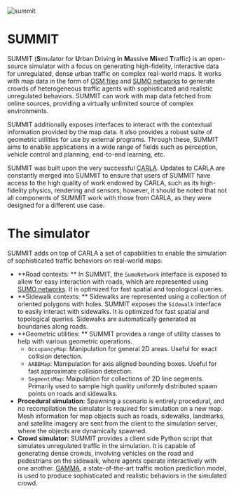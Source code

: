 ![summit](/img/cover.png)

# SUMMIT
SUMMIT (**S**imulator for **U**rban Driving **i**n **M**assive **Mi**xed **T**raffic) is an open-source simulator with a focus on generating high-fidelity, interactive data for unregulated, dense urban traffic on complex real-world maps. It works with map data in the form of [OSM files](https://wiki.openstreetmap.org/wiki/OSM_file_formats) and [SUMO networks](https://sumo.dlr.de/docs/Networks/SUMO_Road_Networks.html) to generate crowds of heterogeneous traffic agents with sophisticated and realistic unregulated behaviors. SUMMIT can work with map data fetched from online sources, providing a virtually unlimited source of complex environments.

SUMMIT additionally exposes interfaces to interact with the contextual information provided by the map data. It also provides a robust suite of geometric utilities for use by external programs. Through these, SUMMIT aims to enablie applications in a wide range of fields such as perception, vehicle control and planning, end-to-end learning, etc. 

SUMMIT was built upon the very successful [CARLA](http://carla.org/). Updates to CARLA are constantly merged into SUMMIT to ensure that users of SUMMIT have access to the high quality of work endowed by CARLA, such as its high-fidelity physics, rendering and sensors; however, it should be noted that not all components of SUMMIT work with those from CARLA, as they were designed for a different use case.

# The simulator
SUMMIT adds on top of CARLA a set of capabilities to enable the simulation of sophisticated traffic behaviors on real-world maps:

  * **Road contexts: ** In SUMMIT, the `SumoNetwork` interface is exposed to allow for easy interaction with roads, which are represented using [SUMO networks](https://sumo.dlr.de/docs/Networks/SUMO_Road_Networks.html). It is optimized for fast spatial and topological queries.
  * **Sidewalk contexts: ** Sidewalks are represented using a collection of oriented polygons with holes. SUMMIT exposes the `Sidewalk` interface to easily interact with sidewalks. It is optimized for fast spatial and topological queries. Sidewalks are automatically generated as boundaries along roads.
  * **Geometric utilities: ** SUMMIT provides a range of utility classes to help with various geometric operations.
    * `OccupancyMap`: Manipulation for general 2D areas. Useful for exact collision detection. 
    * `AABBMap`: Manipulation for axis aligned bounding boxes. Useful for fast approximate collision detection. 
    * `SegmentsMap`: Maipulation for collections of 2D line segments. Primarily used to sample high quality uniformly distributed spawn points on roads and sidewalks.
  * **Procedural simulation:** Spawning a scenario is entirely procedural, and no recompilation the simulator is required for simulation on a new map. Mesh information for map objects such as roads, sidewalks, landmarks, and satellite imagery are sent from the client to the simulation server, where the objects are dynamically spawned.
  * **Crowd simulator:** SUMMIT provides a client side Python script that simulates unregulated traffic in the simulation. It is capable of generating dense crowds, involving vehicles on the road and pedestrians on the sidewalk, where agents operate interactively with one another. [GAMMA](https://arxiv.org/abs/1906.01566), a state-of-the-art traffic motion prediction model, is used to produce sophisticated and realistic behaviors in the simulated crowd.
